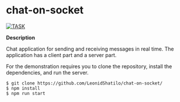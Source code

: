 # chat-on-socket

[![TASK](https://img.shields.io/badge/-TASK-green?style=flat)](https://github.com/rolling-scopes-school/tasks/blob/master/tasks/stage-0/projects.md#task-12-chat-on-socketio-20)

**Description**

Chat application for sending and receiving messages in real time. The application has a client part and a server part.

For the demonstration requires you to clone the repository, install the dependencies, and run the server.

```shell
$ git clone https://github.com/LeonidShatilo/chat-on-socket/
$ npm install
$ npm run start
```
